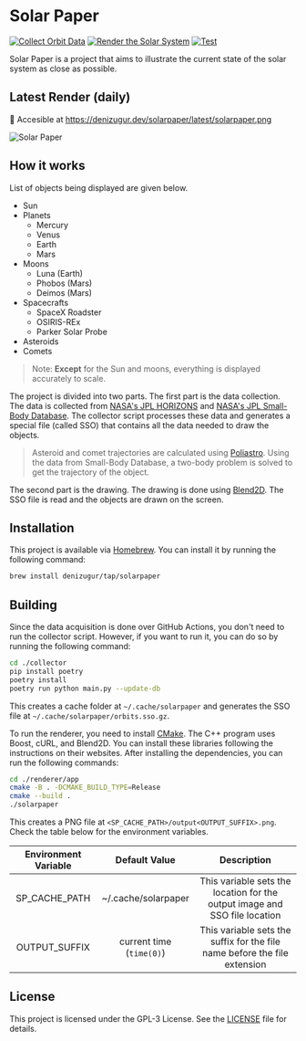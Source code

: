 # Solar Paper

[![Collect Orbit Data](https://github.com/DenizUgur/solarpaper/actions/workflows/collect.yml/badge.svg)](https://github.com/DenizUgur/solarpaper/actions/workflows/collect.yml) [![Render the Solar System](https://github.com/DenizUgur/solarpaper/actions/workflows/render.yml/badge.svg)](https://github.com/DenizUgur/solarpaper/actions/workflows/render.yml) [![Test](https://github.com/DenizUgur/solarpaper/actions/workflows/test.yml/badge.svg)](https://github.com/DenizUgur/solarpaper/actions/workflows/test.yml)

Solar Paper is a project that aims to illustrate the current state of the solar system as close as possible.

## Latest Render (daily)

:link: Accesible at https://denizugur.dev/solarpaper/latest/solarpaper.png

![Solar Paper](https://denizugur.dev/solarpaper/latest/solarpaper.png)

## How it works

List of objects being displayed are given below.

- Sun
- Planets
  - Mercury
  - Venus
  - Earth
  - Mars
- Moons
  - Luna (Earth)
  - Phobos (Mars)
  - Deimos (Mars)
- Spacecrafts
  - SpaceX Roadster
  - OSIRIS-REx
  - Parker Solar Probe
- Asteroids
- Comets

> Note: **Except** for the Sun and moons, everything is displayed accurately to scale.

The project is divided into two parts. The first part is the data collection. The data is collected from [NASA's JPL HORIZONS](https://ssd.jpl.nasa.gov/?horizons) and [NASA's JPL Small-Body Database](https://ssd.jpl.nasa.gov/sbdb.cgi). The collector script processes these data and generates a special file (called SSO) that contains all the data needed to draw the objects.

> Asteroid and comet trajectories are calculated using [Poliastro](https://docs.poliastro.space/en/stable/). Using the data from Small-Body Database, a two-body problem is solved to get the trajectory of the object.

The second part is the drawing. The drawing is done using [Blend2D](https://blend2d.com/). The SSO file is read and the objects are drawn on the screen.

## Installation

This project is available via [Homebrew](https://brew.sh/). You can install it by running the following command:

```bash
brew install denizugur/tap/solarpaper
```

## Building

Since the data acquisition is done over GitHub Actions, you don't need to run the collector script. However, if you want to run it, you can do so by running the following command:

```bash
cd ./collector
pip install poetry
poetry install
poetry run python main.py --update-db
```

This creates a cache folder at `~/.cache/solarpaper` and generates the SSO file at `~/.cache/solarpaper/orbits.sso.gz`.

To run the renderer, you need to install [CMake](https://cmake.org/). The C++ program uses Boost, cURL, and Blend2D. You can install these libraries following the instructions on their websites. After installing the dependencies, you can run the following commands:

```bash
cd ./renderer/app
cmake -B . -DCMAKE_BUILD_TYPE=Release
cmake --build .
./solarpaper
```

This creates a PNG file at `<SP_CACHE_PATH>/output<OUTPUT_SUFFIX>.png`. Check the table below for the environment variables.

| Environment Variable |      Default Value       |                                Description                                 |
| :------------------: | :----------------------: | :------------------------------------------------------------------------: |
|    SP_CACHE_PATH     |   ~/.cache/solarpaper    | This variable sets the location for the output image and SSO file location |
|    OUTPUT_SUFFIX     | current time (`time(0)`) | This variable sets the suffix for the file name before the file extension  |

## License

This project is licensed under the GPL-3 License. See the [LICENSE](LICENSE) file for details.
